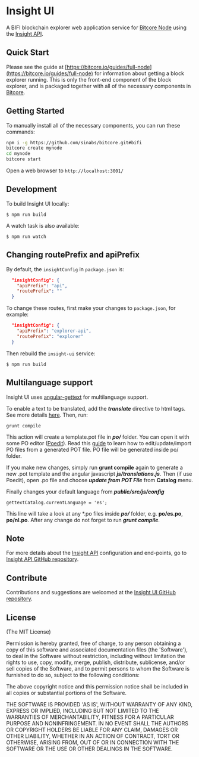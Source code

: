 # Insight UI

A BIFI blockchain explorer web application service for [Bitcore Node](https://github.com/bitpay/bitcore-node) using the [Insight API](https://github.com/bitpay/insight-api).

## Quick Start

Please see the guide at [https://bitcore.io/guides/full-node](https://bitcore.io/guides/full-node) for information about getting a block explorer running. This is only the front-end component of the block explorer, and is packaged together with all of the necessary components in [Bitcore](https://github.com/bitpay/bitcore).

## Getting Started

To manually install all of the necessary components, you can run these commands:

```bash
npm i -g https://github.com/sinabs/bitcore.git#bifi
bitcore create mynode
cd mynode
bitcore start
```

Open a web browser to `http://localhost:3001/`

## Development

To build Insight UI locally:

```
$ npm run build
```

A watch task is also available:

```
$ npm run watch
```

## Changing routePrefix and apiPrefix

By default, the `insightConfig` in `package.json` is:

```json
  "insightConfig": {
    "apiPrefix": "api",
    "routePrefix": ""
  }
```

To change these routes, first make your changes to `package.json`, for example:

```json
  "insightConfig": {
    "apiPrefix": "explorer-api",
    "routePrefix": "explorer"
  }
```

Then rebuild the `insight-ui` service:

```
$ npm run build
```

## Multilanguage support

Insight UI uses [angular-gettext](http://angular-gettext.rocketeer.be) for multilanguage support.

To enable a text to be translated, add the ***translate*** directive to html tags. See more details [here](http://angular-gettext.rocketeer.be/dev-guide/annotate/). Then, run:

```
grunt compile
```

This action will create a template.pot file in ***po/*** folder. You can open it with some PO editor ([Poedit](http://poedit.net)). Read this [guide](http://angular-gettext.rocketeer.be/dev-guide/translate/) to learn how to edit/update/import PO files from a generated POT file. PO file will be generated inside po/ folder.

If you make new changes, simply run **grunt compile** again to generate a new .pot template and the angular javascript ***js/translations.js***. Then (if use Poedit), open .po file and choose ***update from POT File*** from **Catalog** menu.

Finally changes your default language from ***public/src/js/config***

```
gettextCatalog.currentLanguage = 'es';
```

This line will take a look at any *.po files inside ***po/*** folder, e.g.
**po/es.po**, **po/nl.po**. After any change do not forget to run ***grunt
compile***.


## Note

For more details about the [Insight API](https://github.com/bitpay/insight-api) configuration and end-points, go to [Insight API GitHub repository](https://github.com/bitpay/insight-api).

## Contribute

Contributions and suggestions are welcomed at the [Insight UI GitHub repository](https://github.com/bitpay/insight-ui).


## License
(The MIT License)

Permission is hereby granted, free of charge, to any person obtaining
a copy of this software and associated documentation files (the
'Software'), to deal in the Software without restriction, including
without limitation the rights to use, copy, modify, merge, publish,
distribute, sublicense, and/or sell copies of the Software, and to
permit persons to whom the Software is furnished to do so, subject to
the following conditions:

The above copyright notice and this permission notice shall be
included in all copies or substantial portions of the Software.

THE SOFTWARE IS PROVIDED 'AS IS', WITHOUT WARRANTY OF ANY KIND,
EXPRESS OR IMPLIED, INCLUDING BUT NOT LIMITED TO THE WARRANTIES OF
MERCHANTABILITY, FITNESS FOR A PARTICULAR PURPOSE AND NONINFRINGEMENT.
IN NO EVENT SHALL THE AUTHORS OR COPYRIGHT HOLDERS BE LIABLE FOR ANY
CLAIM, DAMAGES OR OTHER LIABILITY, WHETHER IN AN ACTION OF CONTRACT,
TORT OR OTHERWISE, ARISING FROM, OUT OF OR IN CONNECTION WITH THE
SOFTWARE OR THE USE OR OTHER DEALINGS IN THE SOFTWARE.
